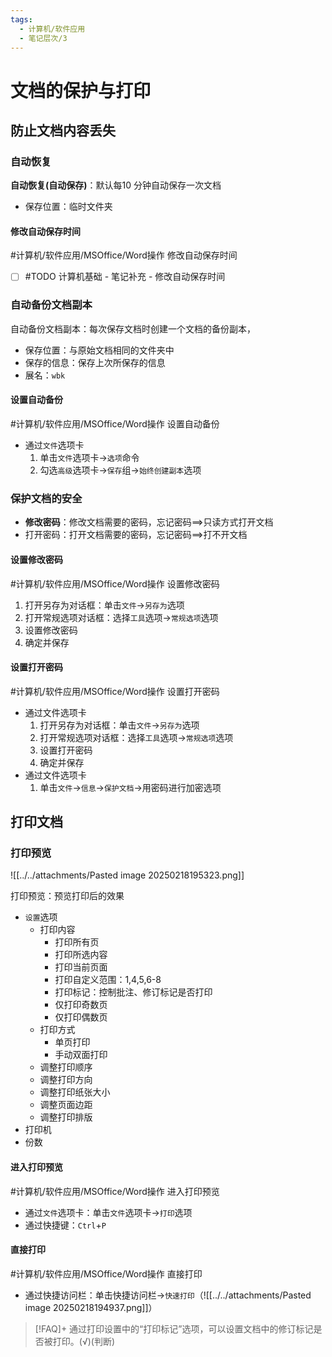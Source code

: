 ```yaml
---
tags:
  - 计算机/软件应用
  - 笔记层次/3
---
```


# 文档的保护与打印

## 防止文档内容丢失

### 自动恢复

**自动恢复(自动保存)**：默认每10 分钟自动保存一次文档
- 保存位置：临时文件夹

#### 修改自动保存时间

#计算机/软件应用/MSOffice/Word操作 修改自动保存时间

- [ ] #TODO 计算机基础 - 笔记补充 - 修改自动保存时间

### 自动备份文档副本

自动备份文档副本：每次保存文档时创建一个文档的备份副本，
- 保存位置：与原始文档相同的文件夹中
- 保存的信息：保存上次所保存的信息
- 展名：`wbk`

#### 设置自动备份
#计算机/软件应用/MSOffice/Word操作 设置自动备份
- 通过`文件`选项卡
	1. 单击`文件`选项卡->`选项`命令
	2. 勾选`高级`选项卡->`保存`组->`始终创建副本`选项

### 保护文档的安全

- **修改密码**：修改文档需要的密码，忘记密码==>只读方式打开文档
- 打开密码：打开文档需要的密码，忘记密码==>打不开文档

#### 设置修改密码
#计算机/软件应用/MSOffice/Word操作 设置修改密码

1. 打开另存为对话框：单击`文件`->`另存为`选项
2. 打开常规选项对话框：选择`工具`选项->`常规选项`选项
3. 设置修改密码
4. 确定并保存

#### 设置打开密码
#计算机/软件应用/MSOffice/Word操作 设置打开密码

- 通过文件选项卡
	1. 打开另存为对话框：单击`文件`->`另存为`选项
	2. 打开常规选项对话框：选择`工具`选项->`常规选项`选项
	3. 设置打开密码
	4. 确定并保存
- 通过文件选项卡
	1. 单击`文件`->`信息`->`保护文档`->用密码进行加密选项

## 打印文档

### 打印预览
![[../../attachments/Pasted image 20250218195323.png]]

打印预览：预览打印后的效果
- `设置`选项
	- 打印内容
		- 打印所有页
		- 打印所选内容
		- 打印当前页面
		- 打印自定义范围：1,4,5,6-8
		- 打印标记：控制批注、修订标记是否打印
		- 仅打印奇数页
		- 仅打印偶数页
	- 打印方式
		- 单页打印
		- 手动双面打印
	- 调整打印顺序
	- 调整打印方向
	- 调整打印纸张大小
	- 调整页面边距
	- 调整打印排版
- 打印机
- 份数
#### 进入打印预览

#计算机/软件应用/MSOffice/Word操作 进入打印预览
- 通过`文件`选项卡：单击`文件`选项卡->`打印`选项
- 通过快捷键：`Ctrl`+`P`

#### 直接打印

#计算机/软件应用/MSOffice/Word操作 直接打印

- 通过快捷访问栏：单击快捷访问栏->`快速打印`（![[../../attachments/Pasted image 20250218194937.png]]）


>[!FAQ]+ 通过打印设置中的“打印标记”选项，可以设置文档中的修订标记是否被打印。(√)(判断)
>

